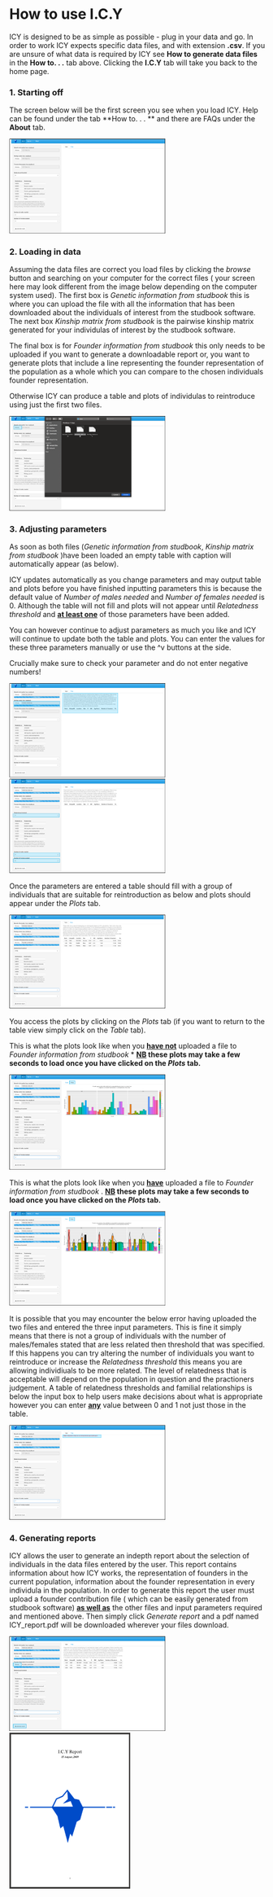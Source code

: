 # How to use I.C.Y



ICY is designed to be as simple as possible - plug in your data and go. In order to work ICY expects specific data files, and with extension **.csv**. If you are unsure of what data is required by ICY see **How to generate data files** in the **How to. . .** tab above. Clicking the **I.C.Y** tab will take you back to the home page.

### 1. Starting off

The screen below will be the first screen you see when you load ICY. Help can be found under the tab **How to. . . ** and there are FAQs under the **About** tab.



<img src="../Images/Fig1.png" style="zoom:30%" />



### 2. Loading in data

Assuming the data files are correct you load files by clicking the *browse* button and searching on your computer for the correct files ( your screen here may look different from the image below depending on the computer system used). The first box is *Genetic information from studbook* this is where you can upload the file with all the information that has been downloaded about the individuals of interest from the studbook software.  The next box *Kinship matrix from studbook* is the pairwise kinship matrix generated for your individulas of interest by the studbook software. 

The final box is for *Founder information from studbook* this only needs to be uploaded if you want to generate a downloadable report or, you want to generate plots that include a line representing the founder representation of the population as a whole which you can compare to the chosen individuals founder representation.

Otherwise ICY can produce a table and plots of individulas to reintroduce using just the first two files.



<img src="../Images/Fig2.png" style="zoom:30%" />



### 3. Adjusting parameters

As soon as both files (*Genetic information from studbook*, *Kinship matrix from studbook* )have been loaded an empty table with caption will automatically appear (as below). 

ICY updates automatically as you change parameters and may output table and plots before you have finished inputting parameters this is because the default value of *Number of males needed* and *Number of females needed* is 0. Although the table will not fill and plots will not appear until *Relatedness threshold* and **<u>at least one</u>** of those parameters have been added. 

You can however continue to adjust parameters as much you like and ICY will continue to update both the table and plots. You can enter the values for these three parameters manually or use the ^v buttons at the side. 

Crucially make sure to check your parameter  and do not enter negative numbers!

<img src="../Images/Fig3.png" style="zoom:30%" />



<img src="../Images/Fig4.png" style="zoom:30%" />

Once the parameters are entered a table should fill with a group of individuals that are suitable for reintroduction as below and plots should appear under the *Plots* tab.



<img src="../Images/Fig5.png" style="zoom:30%" />



You access the plots by clicking on the *Plots* tab (if you want to return to the table view simply click on the *Table* tab).

This is what the plots look like when you **<u>have not</u>** uploaded a file to *Founder information from studbook* *  **<u>NB</u> these plots may take a few seconds to load once you have clicked on the *Plots* tab.**

<img src="../Images/Fig6.png" style="zoom:30%" />

This is what the plots look like when you **<u>have</u>** uploaded a file to *Founder information from studbook* . **<u>NB</u> these plots may take a few seconds to load once you have clicked on the *Plots* tab.**

<img src="../Images/Fig6a.png" style="zoom:30%" />



It is possible that you may encounter the below error having uploaded the two files and entered the three input parameters. This is fine it simply means that there is not a group of individuals with the number of males/females stated that are less related then threshold that was specified. If this happens you can try altering the number of individuals you want to reintroduce or increase the *Relatedness threshold* this means you are allowing individiuals to be more related. The level of relatedness that is acceptable will depend on the population in question and the practioners judgement. A table of relatedness thresholds and familial relationships is below the input box to help users make decisions about what is appropriate however you can enter <u>**any**</u> value between 0 and 1 not just those in the table.



<img src="../Images/Fig3a.png" style="zoom:30%" />



### 4. Generating reports

ICY allows the user to generate an indepth report about the selection of individuals in the data files entered by the user. This report contains information about how ICY works, the representation of founders in the current population, information about the founder representation in every individula in the population. In order to generate this report the user must upload a founder contribution file ( which can be easily generated from studbook software)  **<u>as well as</u>** the other files and input parameters required and mentioned above. Then simply click *Generate report* and a pdf named ICY_report.pdf will be downloaded wherever your files download.

<img src="../Images/Fig7a.png" style="zoom:30%" />

<img src="../Images/Fig7.png" style="zoom:30%" />

